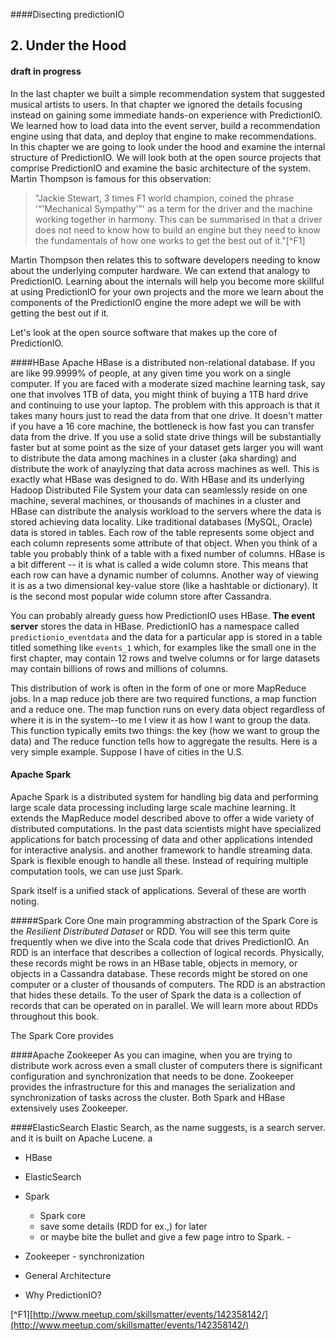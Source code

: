 <script type="text/javascript" src="http://cdn.mathjax.org/mathjax/latest/MathJax.js?config=TeX-AMS-MML_HTMLorMML"></script>
####Disecting predictionIO 
## 2. Under the Hood
#### draft in progress
In the last chapter we built a simple recommendation system that suggested musical artists to users.  In that chapter we ignored the details focusing instead on gaining some immediate hands-on experience with PredictionIO. We learned how to load data into the event server, build a recommendation engine using that data, and deploy that engine to make recommendations.  In this chapter we are going to look under the hood and examine the internal structure of PredictionIO. We will look both at the open source projects that comprise PredictionIO and examine the basic architecture of the system.  Martin Thompson is famous for this observation:

> "Jackie Stewart, 3 times F1 world champion, coined the phrase '“'Mechanical Sympathy'”' as a term for the driver and the machine working together in harmony. This can be summarised in that a driver does not need to know how to build an engine but they need to know the fundamentals of how one works to get the best out of it."[^F1]

Martin Thompson then relates this to software developers needing to know about the underlying computer hardware. We can extend that analogy to PredictionIO. Learning about the internals will help you become more skillful at using PredictionIO for your own projects and the more we learn about the components of the PredictionIO engine the more adept we will be with getting the best out if it.

Let's look at the open source software that makes up the core of PredictionIO.

####HBase
Apache HBase is a distributed non-relational database. If you are like 99.9999% of  people, at any given time you work on a single computer. If you are faced with a moderate sized machine learning task, say one that involves 1TB of data, you might think of buying a 1TB hard drive and continuing to use your laptop. The problem with this approach is that it takes many hours just to read the data from that one drive. It doesn't matter if you have a 16 core machine, the bottleneck is how fast you can transfer data from the drive. If you use a solid state drive things will be substantially faster but at some point as the size of your dataset gets larger you will want to distribute the data among machines in a cluster (aka sharding) and distribute the work of anaylyzing that data across machines as well. This is exactly what HBase was designed to do. With HBase and its underlying Hadoop Distributed File System your data can seamlessly reside on one machine, several machines, or thousands of machines in a cluster and HBase can distribute the analysis workload to the servers where the data is stored achieving data locality. 
Like traditional databases (MySQL, Oracle) data is stored in tables. Each row of the table represents some object and each column represents some attribute of that object. When you think of a table you probably think of a table with a fixed number of columns.  HBase is a bit different -- it is what is called a wide column store. This means that each row can have a dynamic number of columns. Another way of viewing it is as a two dimensional key-value store (like a hashtable or dictionary). It is the second most popular wide column store after Cassandra. 

You can probably already guess how PredictionIO uses HBase. **The event server** stores the data in HBase. PredictionIO has a namespace called `predictionio_eventdata` and the data for a particular app is stored in a table titled something like `events_1` which, for examples like the small one in the first chapter,  may contain 12 rows and twelve columns or for large datasets may contain  billions of rows and millions of columns. 

This distribution of work is often in the form of one or more MapReduce jobs.  In a map reduce job there are two required functions, a map function and a reduce one. The map function runs on every data object regardless of where it is in the system--to me I view it as how I want to group the data. This function typically emits two things: the key (how we want to group the data) and  The reduce function tells how to aggregate the results. Here is a very simple example. Suppose I have of cities in the U.S.


#### Apache Spark
Apache Spark is a distributed system for handling big data and performing large scale data processing including large scale machine learning. It extends the MapReduce model described above to offer a wide variety of distributed computations. In the past data scientists might have specialized applications for batch processing of data and other applications intended for interactive analysis. and another framework to handle streaming data. Spark is flexible enough to handle all these. Instead of requiring multiple computation tools, we can use just Spark.

Spark itself is a unified stack of applications. Several of these are worth noting. 

#####Spark Core
One main programming abstraction of the Spark Core is the *Resilient Distributed Dataset* or RDD. You will see this term quite frequently when we dive into the Scala code that drives PredictionIO. An RDD is an interface that describes a collection of logical records. Physically, these records might be rows in an HBase table, objects in memory, or objects in a Cassandra database. These records might be stored on one computer or a cluster of thousands of computers. The RDD is an abstraction that hides these details. To the user of Spark the data is a collection of records that can be operated on in parallel. We will learn more about RDDs throughout this book. 

The Spark Core provides


####Apache Zookeeper
As you can imagine, when you are trying to distribute work across even a small cluster of computers there is significant configuration and synchronization that needs to be done. Zookeeper provides the infrastructure for this and manages the serialization and synchronization of tasks across the cluster.  Both Spark and HBase extensively uses Zookeeper.

####ElasticSearch
Elastic Search, as the name suggests, is a search server. and it is built on Apache Lucene. a




* HBase
* ElasticSearch
* Spark

    - Spark core
    - save some details (RDD for ex.,) for later
    - or maybe bite the bullet and give a few page intro to Spark. - 
    
* Zookeeper - synchronization
* General Architecture
* Why PredictionIO?

[^F1][http://www.meetup.com/skillsmatter/events/142358142/](http://www.meetup.com/skillsmatter/events/142358142/)